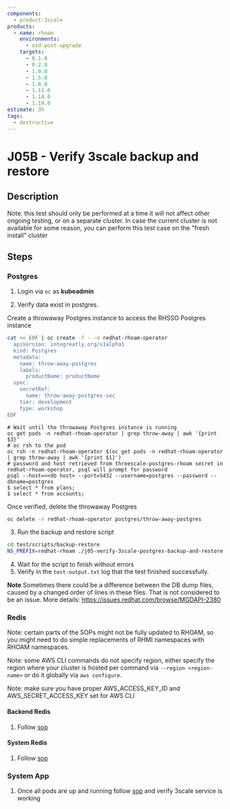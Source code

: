 ```yaml
---
components:
  - product-3scale
products:
  - name: rhoam
    environments:
      - osd-post-upgrade
    targets:
      - 0.1.0
      - 0.2.0
      - 1.0.0
      - 1.5.0
      - 1.8.0
      - 1.11.0
      - 1.14.0
      - 1.19.0
estimate: 3h
tags:
  - destructive
---
```


# J05B - Verify 3scale backup and restore

## Description

Note: this test should only be performed at a time it will not affect other ongoing testing, or on a separate cluster.
In case the current cluster is not available for some reason, you can perform this test case on the "fresh install" cluster

## Steps

### Postgres

1. Login via `oc` as **kubeadmin**

2. Verify data exist in postgres.

Create a throwaway Postgres instance to access the RHSSO Postgres instance

```sh
cat << EOF | oc create -f - -n redhat-rhoam-operator
  apiVersion: integreatly.org/v1alpha1
  kind: Postgres
  metadata:
    name: throw-away-postgres
    labels:
      productName: productName
  spec:
    secretRef:
      name: throw-away-postgres-sec
    tier: development
    type: workshop
EOF
```

```
# Wait until the throwaway Postgres instance is running
oc get pods -n redhat-rhoam-operator | grep throw-away | awk '{print $3}'
# oc rsh to the pod
oc rsh -n redhat-rhoam-operator $(oc get pods -n redhat-rhoam-operator | grep throw-away | awk '{print $1}')
# password and host retrieved from threescale-postgres-rhoam secret in redhat-rhoam-operator, psql will prompt for password
psql --host=<<db host> --port=5432 --username=postgres --password --dbname=postgres
$ select * from plans;
$ select * from accounts;
```

Once verified, delete the throwaway Postgres

```sh
oc delete -n redhat-rhoam-operator postgres/throw-away-postgres
```

3. Run the backup and restore script

```sh
cd test/scripts/backup-restore
NS_PREFIX=redhat-rhoam ./j05-verify-3scale-postgres-backup-and-restore.sh | tee test-output.txt
```

4. Wait for the script to finish without errors
5. Verify in the `test-output.txt` log that the test finished successfully.

**Note**
Sometimes there could be a difference between the DB dump files, caused by a changed order of lines in these files. That is not considered to be an issue. More details: https://issues.redhat.com/browse/MGDAPI-2380

### Redis

Note: certain parts of the SOPs might not be fully updated to RHOAM, so you might need to do simple replacements of RHMI namespaces with RHOAM namespaces.

Note: some AWS CLI commands do not specify region, either specify the region where your cluster is hosted per command via `--region <region-name>` or do it globally via `aws configure`.

Note: make sure you have proper AWS_ACCESS_KEY_ID and AWS_SECRET_ACCESS_KEY set for AWS CLI

#### Backend Redis

1. Follow [sop](https://github.com/RHCloudServices/integreatly-help/blob/master/sops/2.x/backup_restore/3scale_backup.md#backend-redis)

#### System Redis

1. Follow [sop](https://github.com/RHCloudServices/integreatly-help/blob/master/sops/2.x/backup_restore/3scale_backup.md#system-redis)

### System App

1. Once all pods are up and running follow [sop](https://github.com/RHCloudServices/integreatly-help/blob/master/sops/2.x/backup_restore/3scale_backup.md#system-app) and verify 3scale service is working
